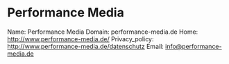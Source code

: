 
# Performance Media

Name: Performance Media
Domain: performance-media.de
Home: http://www.performance-media.de/
Privacy_policy: http://www.performance-media.de/datenschutz
Email: info@performance-media.de
